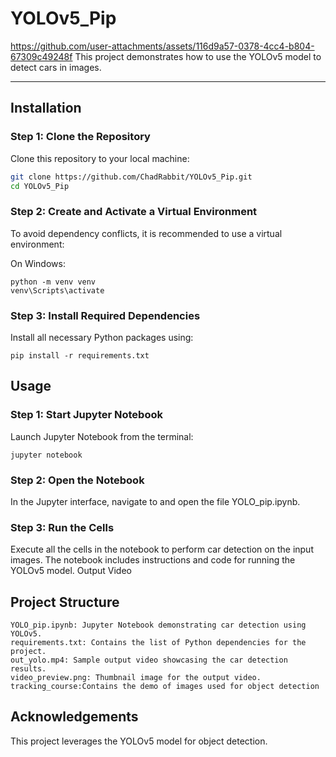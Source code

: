 # YOLOv5_Pip
https://github.com/user-attachments/assets/116d9a57-0378-4cc4-b804-67309c49248f
This project demonstrates how to use the YOLOv5 model to detect cars in images.

---

## Installation

### Step 1: Clone the Repository

Clone this repository to your local machine:

```bash
git clone https://github.com/ChadRabbit/YOLOv5_Pip.git
cd YOLOv5_Pip
```
### Step 2: Create and Activate a Virtual Environment

To avoid dependency conflicts, it is recommended to use a virtual environment:

On Windows:

    python -m venv venv
    venv\Scripts\activate

### Step 3: Install Required Dependencies

Install all necessary Python packages using:
```
pip install -r requirements.txt
```

## Usage
### Step 1: Start Jupyter Notebook

Launch Jupyter Notebook from the terminal:
```
jupyter notebook
```
### Step 2: Open the Notebook

In the Jupyter interface, navigate to and open the file YOLO_pip.ipynb.
### Step 3: Run the Cells

Execute all the cells in the notebook to perform car detection on the input images. The notebook includes instructions and code for running the YOLOv5 model.
Output Video


##  Project Structure

    YOLO_pip.ipynb: Jupyter Notebook demonstrating car detection using YOLOv5.
    requirements.txt: Contains the list of Python dependencies for the project.
    out_yolo.mp4: Sample output video showcasing the car detection results.
    video_preview.png: Thumbnail image for the output video.
    tracking_course:Contains the demo of images used for object detection

## Acknowledgements

This project leverages the YOLOv5 model for object detection.

